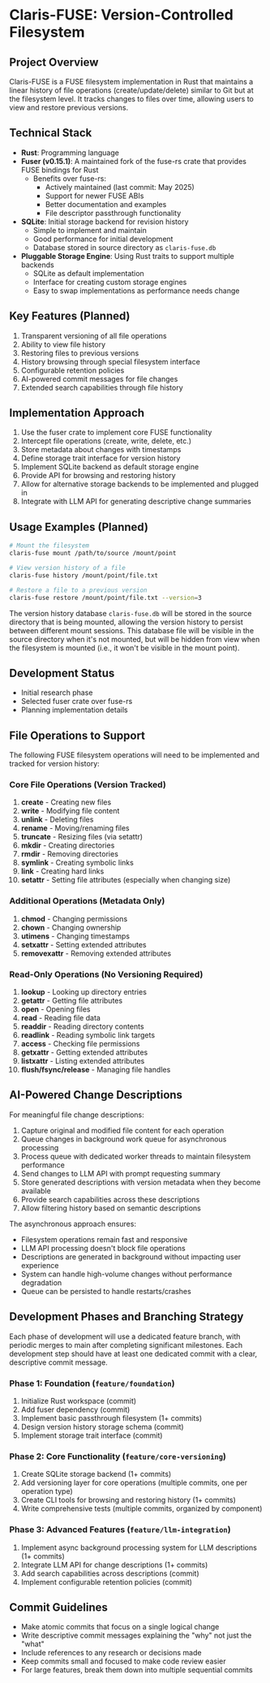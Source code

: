 # Claris-FUSE: Version-Controlled Filesystem

## Project Overview
Claris-FUSE is a FUSE filesystem implementation in Rust that maintains a linear history of file operations (create/update/delete) similar to Git but at the filesystem level. It tracks changes to files over time, allowing users to view and restore previous versions.

## Technical Stack
- **Rust**: Programming language
- **Fuser (v0.15.1)**: A maintained fork of the fuse-rs crate that provides FUSE bindings for Rust
  - Benefits over fuse-rs:
    - Actively maintained (last commit: May 2025)
    - Support for newer FUSE ABIs
    - Better documentation and examples
    - File descriptor passthrough functionality
- **SQLite**: Initial storage backend for revision history
  - Simple to implement and maintain
  - Good performance for initial development
  - Database stored in source directory as `claris-fuse.db`
- **Pluggable Storage Engine**: Using Rust traits to support multiple backends
  - SQLite as default implementation
  - Interface for creating custom storage engines
  - Easy to swap implementations as performance needs change

## Key Features (Planned)
1. Transparent versioning of all file operations
2. Ability to view file history
3. Restoring files to previous versions
4. History browsing through special filesystem interface
5. Configurable retention policies
6. AI-powered commit messages for file changes
7. Extended search capabilities through file history

## Implementation Approach
1. Use the fuser crate to implement core FUSE functionality
2. Intercept file operations (create, write, delete, etc.)
3. Store metadata about changes with timestamps
4. Define storage trait interface for version history
5. Implement SQLite backend as default storage engine
6. Provide API for browsing and restoring history
7. Allow for alternative storage backends to be implemented and plugged in
8. Integrate with LLM API for generating descriptive change summaries

## Usage Examples (Planned)
```bash
# Mount the filesystem
claris-fuse mount /path/to/source /mount/point

# View version history of a file
claris-fuse history /mount/point/file.txt

# Restore a file to a previous version
claris-fuse restore /mount/point/file.txt --version=3
```

The version history database `claris-fuse.db` will be stored in the source directory that is being mounted, allowing the version history to persist between different mount sessions. This database file will be visible in the source directory when it's not mounted, but will be hidden from view when the filesystem is mounted (i.e., it won't be visible in the mount point).

## Development Status
- Initial research phase
- Selected fuser crate over fuse-rs
- Planning implementation details

## File Operations to Support

The following FUSE filesystem operations will need to be implemented and tracked for version history:

### Core File Operations (Version Tracked)
1. **create** - Creating new files
2. **write** - Modifying file content
3. **unlink** - Deleting files
4. **rename** - Moving/renaming files
5. **truncate** - Resizing files (via setattr)
6. **mkdir** - Creating directories
7. **rmdir** - Removing directories
8. **symlink** - Creating symbolic links
9. **link** - Creating hard links
10. **setattr** - Setting file attributes (especially when changing size)

### Additional Operations (Metadata Only)
1. **chmod** - Changing permissions
2. **chown** - Changing ownership
3. **utimens** - Changing timestamps
4. **setxattr** - Setting extended attributes
5. **removexattr** - Removing extended attributes

### Read-Only Operations (No Versioning Required)
1. **lookup** - Looking up directory entries
2. **getattr** - Getting file attributes
3. **open** - Opening files
4. **read** - Reading file data
5. **readdir** - Reading directory contents
6. **readlink** - Reading symbolic link targets
7. **access** - Checking file permissions
8. **getxattr** - Getting extended attributes
9. **listxattr** - Listing extended attributes
10. **flush/fsync/release** - Managing file handles

## AI-Powered Change Descriptions

For meaningful file change descriptions:
1. Capture original and modified file content for each operation
2. Queue changes in background work queue for asynchronous processing
3. Process queue with dedicated worker threads to maintain filesystem performance
4. Send changes to LLM API with prompt requesting summary
5. Store generated descriptions with version metadata when they become available
6. Provide search capabilities across these descriptions
7. Allow filtering history based on semantic descriptions

The asynchronous approach ensures:
- Filesystem operations remain fast and responsive
- LLM API processing doesn't block file operations
- Descriptions are generated in background without impacting user experience
- System can handle high-volume changes without performance degradation
- Queue can be persisted to handle restarts/crashes

## Development Phases and Branching Strategy

Each phase of development will use a dedicated feature branch, with periodic merges to main after completing significant milestones. Each development step should have at least one dedicated commit with a clear, descriptive commit message.

### Phase 1: Foundation (`feature/foundation`)
1. Initialize Rust workspace (commit)
2. Add fuser dependency (commit)
3. Implement basic passthrough filesystem (1+ commits)
4. Design version history storage schema (commit)
5. Implement storage trait interface (commit)

### Phase 2: Core Functionality (`feature/core-versioning`)
1. Create SQLite storage backend (1+ commits)
2. Add versioning layer for core operations (multiple commits, one per operation type)
3. Create CLI tools for browsing and restoring history (1+ commits)
4. Write comprehensive tests (multiple commits, organized by component)

### Phase 3: Advanced Features (`feature/llm-integration`)
1. Implement async background processing system for LLM descriptions (1+ commits)
2. Integrate LLM API for change descriptions (1+ commits)
3. Add search capabilities across descriptions (commit)
4. Implement configurable retention policies (commit)

## Commit Guidelines

- Make atomic commits that focus on a single logical change
- Write descriptive commit messages explaining the "why" not just the "what"
- Include references to any research or decisions made
- Keep commits small and focused to make code review easier
- For large features, break them down into multiple sequential commits
